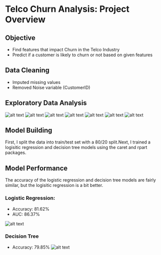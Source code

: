# Telco Churn Analysis: Project Overview

## Objective
- Find features that impact Churn in the Telco Industry
- Predict if a customer is likely to churn or not based on given features
## Data Cleaning
- Imputed missing values
- Removed Noise variable (CustomerID)
## Exploratory Data Analysis 
![alt text](https://github.com/neelgandhi26/Telco-Churn-Analysis/blob/master/SeniorCitizen_Plot.png)
![alt text](https://github.com/neelgandhi26/Telco-Churn-Analysis/blob/master/Contract_Plot.png)
![alt text](https://github.com/neelgandhi26/Telco-Churn-Analysis/blob/master/InternetService_Plot.png)
![alt text](https://github.com/neelgandhi26/Telco-Churn-Analysis/blob/master/OnlineSecurity_Plot.png)
![alt text](https://github.com/neelgandhi26/Telco-Churn-Analysis/blob/master/TechSupport_Plot.png)
![alt text](https://github.com/neelgandhi26/Telco-Churn-Analysis/blob/master/Corrplot.png)
![alt text](https://github.com/neelgandhi26/Telco-Churn-Analysis/blob/master/Scatterplot.png)
## Model Building
First, I split the data into train/test set with a 80/20 split.Next, I trained a logisitic regression and decision tree models using the caret and rpart packages.
## Model Performance
The accuracy of the logistic regression and decision tree models are fairly similar, but the logisitic regression is a bit better.
### Logistic Regression:
- Accuracy: 81.62%
- AUC: 86.37%

![alt text](https://github.com/neelgandhi26/Telco-Churn-Analysis/blob/master/ROC_Curve.png)
### Decision Tree
- Accuracy: 79.85%
![alt text](https://github.com/neelgandhi26/Telco-Churn-Analysis/blob/master/decision_tree.png)
